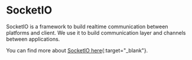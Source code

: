 # SocketIO

SocketIO is a framework to build realtime communication between platforms and client. We use it to build communication layer and channels between applications.

You can find more about [SocketIO here](https://socket.io/){:target="_blank"}.
